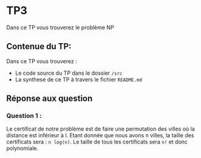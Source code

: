 # TP3  

Dans ce TP vous trouverez le problème NP

## Contenue du TP:

Dans ce TP vous trouverez :

- Le code source du TP dans le dossier `/src`
- La synthese de ce TP à travers le fichier `README.md` 

## Réponse aux question

### Question 1 :

Le certificat de notre problème est de faire une permutation des villes où la distance est inférieur à l. Etant donnée que nous avons n villes, la taille des certificats sera : `n log(n)`. Le taille de tous les certificats sera `n!` et donc polynomiale.
